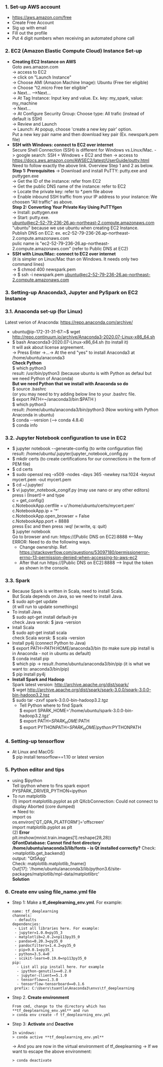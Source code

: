 ### 1. Set-up AWS account
- https://aws.amazon.com/free
- Create Free Account
- Sig up with email
- Fill out the profile
- Put 4 digit numbers when receiving an automated phone call

### 2. EC2 (Amazon Elastic Compute Cloud) Instance Set-up  
- **Creating EC2 Instance on AWS**  
    Goto aws.amazon.com   
  -> access to EC2  
  -> click on "Launch Instance"    
  -> Choose AMI (Amazon Machine Image): Ubuntu (Free tier eligible)   
  -> Choose "t2.micro Free tier eligible"  
  -> Next... -->Next...  
  -> At Tag Instance: Input key and value. Ex. key: my_spark, value: my_machine   
  -> Next...   
  -> At Configure Security Group: Choose type: All trafic (instead of default is SSH)   
  -> Review and Launch   
  -> Launch: At popup, choose 'create a new key pair' option.   
    Put a new key pair name and then download key pair (Ex. newspark.pem file)    
- **SSH with Windows: connect to EC2 over internet**  
  Secure Shell Connection (SSH) is different for Windows vs.Linux/Mac. 
  -> google search: SSH + Windows + EC2 and then 
  -> access to https://docs.aws.amazon.com/AWSEC2/latest/UserGuide/putty.html   
    Need to follow exactly the above link. Overview Step 1 and 2 as below.   
    **Step 1: Prerequisites**
  -> Download and install PuTTY:  putty.exe and  puttygen.exe  
  -> Get the ID of the instance: refer from EC2   
  -> Get the public DNS name of the instance: refer to EC2   
  -> Locate the private key: refer to *.pem file above   
  -> Enable inbound SSH traffic from your IP address to your instance: We choosen "All traffic" as above.   
  **Step 2: Converting Your Private Key Using PuTTYgen**   
  -> Install: puttygen.exe    
  -> Start: putty.exe.    
     ubuntu@ec2-52-79-236-26.ap-northeast-2.compute.amazonaws.com   
     "ubuntu" because we use ubuntu when creating EC2 Instance.  
     Publish DNS on EC2: ex. ec2-52-79-236-26.ap-northeast-2.compute.amazonaws.com  
     pulic name is "ec2-52-79-236-26.ap-northeast-2.compute.amazonaws.com" (refer to Public DNS at EC2)    
- **SSH with Linux/Mac: connect to EC2 over internet**  
     (it is simpler on Linux/Mac than on Windows. It needs only two command lines)  
  -> $ chmod 400 newspark.pem  
  -> $ ssh -i newspark.pem ubuntu@ec2-52-79-236-26.ap-northeast-2.compute.amazonaws.com
### 3. Setting-up Anaconda3, Jupyter and PySpark on EC2 Instance
### 3.1. Anaconda set-up (for Linux)  
Latest verion of Anaconda: https://repo.anaconda.com/archive/  
- ubuntu@ip-172-31-31-67:~$ wget http://repo.continuum.io/archive/Anaconda3-2020.07-Linux-x86_64.sh  
- $ bash Anaconda3-2020.07-Linux-x86_64.sh  (to install it)  
	It will ask about license argreement.  
	-> Press Enter ->...-> At the end "yes" to install Anaconda3 at /home/ubuntu/anaconda3  
	**Check Python**   
	$ which python3  
	result: /usr/bin/python3  (because ubuntu is with Python as defaul but we need Python of Anaconda)  
	**But we need Python that we install with Anaconda so do**  
	$ source .bashrc  
	(or you may need to try adding below line to your .bashrc file.  
	$ export PATH=~/anaconda3/bin:$PATH )  
	$ which python3  
	result: /home/ubuntu/anaconda3/bin/python3  (Now working with Python Anaconda in ubuntu)  
	$ conda --version    (--> conda 4.8.4)  
	$ conda info  
### 3.2. Jupyter Notebook configuration to use in EC2
- $ jupyter notebook --generate-config   (to write configuration file)  
  result: /home/ubuntu/.jupyter/jupyter_notebook_config.py
- $ mkdir certs  (to create certifications for our connections in the form of PEM file)  
- $ cd certs  
- $ sudo openssl req -x509 -nodes -days 365 -newkey rsa:1024 -keyout mycert.pem -out mycert.pem  
- $ cd ~/.jupyter/  
- $ vi jupyter_notebook_congif.py  (may use nano or any other editors)  
  press i  (Insert)-> and type  
  c = get_config()  
  c.NotebookApp.certfile = u'/home/ubuntu/certs/mycert.pem'  
  c.NotebookApp.ip = '*'  
  c.NotebookApp.open_browser = False  
  c.NotebookApp.port = 8888  
  press Esc and then press :wq!  (w:write, q: quit)  
  $ jupyter notebook   
  Go to browser and run: https://[Public DNS on EC2]:8888  <--May ERROR: Need to do the following ways.  
  - Change ownership. Ref. https://stackoverflow.com/questions/53097180/permissionerror-errno-13-permission-denied-when-accessing-to-aws-ec2  
  - After that run  https://[Public DNS on EC2]:8888 --> Input the token as shown in the console.
       
### 3.3. Spark    
- Because Spark is written in Scala, need to install Scala.   
  But Scala depends on Java, so we need to install Java.  
- $ sudo apt-get update  
  (it will run to update somethings)    
- To install Java.  
  $ sudo apt-get install default-jre    
  check Java worsk: $ java -version  
- Intall Scala    
  $ sudo apt-get install scala  
  check Scala worsk: $ scala -version   
- Install py4j (connect Python to Java)    
  $ export PATH=$PATH:$HOME/anaconda3/bin  (to make sure pip install is in Anaconda - not in ubuntu as default)  
  $ conda install pip    
  $ which pip  -> result /home/ubuntu/anaconda3/bin/pip  (it is what we want to:  anaconda3/bin/pip)  
  $ pip install py4j    
- **Install Spark and Hadoop**  
  Spark latest version: http://archive.apache.org/dist/spark/  
  $ wget http://archive.apache.org/dist/spark/spark-3.0.0/spark-3.0.0-bin-hadoop3.2.tgz  
  $ sudo tar -zxvf spark-3.0.0-bin-hadoop3.2.tgz  
  - Tell Python where to find Spark  
  $ export SPARK_HOME='/home/ubuntu/spark-3.0.0-bin-hadoop3.2.tgz'  
  $ export PATH=$SPARK_HOME:$PATH  
  $ export PYTHONPATH=$SPARK_HOME/python:$PYTHONPATH     
### 4. Setting-up tensorflow  
- At Linux and MacOS:   
  $ pip install tensorflow==1.10  or latest version
### 5. Python editor and tips  
- using $ipython    
  Tell ipython where to fins spark
  export PYSPARK_DRIVER_PYTHON=ipython
- To run matplotlib  
  (1) import matplotlib.pyplot as plt
  QXcbConnection: Could not connect to display
  Aborted (core dumped)  
  => Need to:    
  import os  
  os.environ['QT_QPA_PLATFORM']='offscreen'  
  import matplotlib.pyplot as plt  
  (2) **Error**  
  plt.imshow(mnist.train.images[1].reshape(28,28))  
  **QFontDatabase: Cannot find font directory /home/ubuntu/anaconda3/lib/fonts - is Qt installed correctly?**
  Check: >matplotlib.get_backend()  
  output: "Qt5Agg'  
  Check: matplotlib.matplotlib_fname()  
   Out[17]: '/home/ubuntu/anaconda3/lib/python3.6/site-packages/matplotlib/mpl-data/matplotlibrc'  
  **Solution**    
### 6. Create env using file_name.yml file    
- Step 1: Make a **tf_deeplearning_env.yml**. For example: 
  ~~~
  name: tf_deeplearning   
  channels:   
   - defaults
  dependencies:
   - List all libraries here. For example:
   - jupyter=1.0.0=py35_3
   - matplotlib=2.0.2=np113py35_0
   - pandas=0.20.3=py35_0
   - pandocfilters=1.4.2=py35_0
   - pip=9.0.1=py35_1
   - python=3.5.4=0
   - scikit-learn=0.19.0=np113py35_0
  pip:
    - List all pip install here. For example
    - ipython-genutils==0.2.0
    - jupyter-client==5.1.0
    - tensorflow==1.3.0
    - tensorflow-tensorboard==0.1.6
   prefix: C:\Users\tuantla\Anaconda3\envs\tf_deeplearning  
  ~~~     
- Step 2. **Create environment**  
  ~~~
  From cmd, change to the directory which has **tf_deeplearning_env.yml** and run
  > conda env create -f tf_deeplearning_env.yml    
  ~~~   
- Step 3: **Activate** and **Deactive** 
  ~~~
  In windows:  
  > conda active **tf_deeplearning_env.yml**
  ~~~    
  -> And you are now in the virtual environment of tf_deeplearning
  -> If we want to escape the above environment:  
  ~~~
  > conda deactivate  
  ~~~ 
